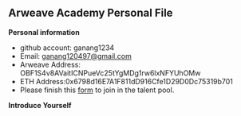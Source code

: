 ## Arweave Academy Personal File
**Personal information**
- github account: ganang1234
- Email: ganang120497@gmail.com
- Arweave Address: OBF1S4v8AVaitICNPueVc25tYgMDg1rw6lxNFYUhOMw
- ETH Address:0x6798d16E7A1F811dD916Cfe1D29D0Dc75319b701
- Please finish this [form](https://docs.google.com/forms/d/e/1FAIpQLSfWA5fIIcBgmRppm3jNz5vmf9Mai_QMVil-2pO4r7YKn_Zhtw/viewform?usp=sf_link) to join in the talent pool.

**Introduce Yourself**


